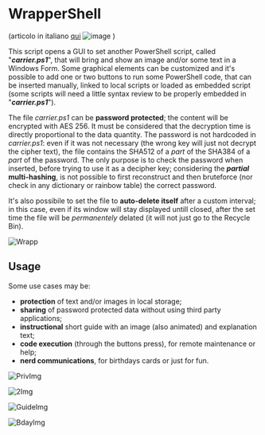 # WrapperShell #
(articolo in italiano [qui](https://turbolab.it/sicurezza-13/wrappershell-archiviare-visualizzare-cifrare-autodistruggere-immagini-testo-powershell-4267)  ![image](https://github.com/user-attachments/assets/fff61062-49ca-4c48-b82e-c1515ac544dc)
)

This script opens a GUI to set another PowerShell script, called "*__carrier.ps1__*", that will bring and show an image and/or some text in a Windows Form. Some graphical elements can be customized and it's possible to add one or two buttons to run some PowerShell code, that can be inserted manually, linked to local scripts or loaded as embedded script (some scripts will need a little syntax review to be properly embedded in "*__carrier.ps1__*").

The file *carrier.ps1* can be __password protected__; the content will be encrypted with AES 256. It must be considered that the decryption time is directly proportional to the data quantity. The password is not hardcoded in *carrier.ps1*: even if it was not necessary (the wrong key will just not decrypt the cipher text), the file contains the SHA512 of a *part* of the SHA384 of a *part* of the password. The only purpose is to check the password when inserted, before trying to use it as a decipher key; considering the __*partial* multi-hashing__, is not possible to first reconstruct and then bruteforce (nor check in any dictionary or rainbow table) the correct password.

It's also possibile to set the file to __auto-delete itself__ after a custom interval; in this case, even if its window will stay displayed untill closed, after the set time the file will be *permanentely* delated (it will not just go to the Recycle Bin).

![Wrapp](https://github.com/user-attachments/assets/8c922de2-8d03-45a5-b449-044325ff2b1a)



## Usage ##
Some use cases may be:
- **protection** of text and/or images in local storage; 
- **sharing** of password protected data without using third party applications;
- **instructional** short guide with an image (also animated) and explanation text;
- **code execution** (through the buttons press), for remote maintenance or help;
- **nerd communications**, for birthdays cards or just for fun.

![PrivImg](https://github.com/user-attachments/assets/bfc33395-f793-466c-9bf9-80f5058c5136)

![2Img](https://github.com/user-attachments/assets/fa7a56b4-327b-4a93-b458-25f7cb5e36bb)

![GuideImg](https://github.com/user-attachments/assets/3eaa4048-2d3e-464e-b2b3-4fd8d729eafe)

![BdayImg](https://github.com/user-attachments/assets/04ed31d6-482c-46b6-b8da-5906eaae1ce1)

